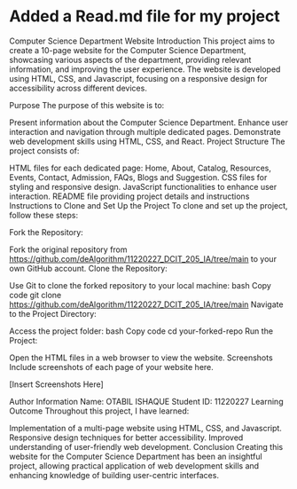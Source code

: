 # Added a Read.md file for my project
Computer Science Department Website
Introduction
This project aims to create a 10-page website for the Computer Science Department, showcasing various aspects of the department, providing relevant information, and improving the user experience. The website is developed using HTML, CSS, and Javascript, focusing on a responsive design for accessibility across different devices.

Purpose
The purpose of this website is to:

Present information about the Computer Science Department.
Enhance user interaction and navigation through multiple dedicated pages.
Demonstrate web development skills using HTML, CSS, and React.
Project Structure
The project consists of:

HTML files for each dedicated page: Home, About, Catalog, Resources, Events, Contact, Admission, FAQs, Blogs and Suggestion.
CSS files for styling and responsive design.
JavaScript functionalities to enhance user interaction.
README file providing project details and instructions
Instructions to Clone and Set Up the Project
To clone and set up the project, follow these steps:

Fork the Repository:

Fork the original repository from https://github.com/deAlgorithm/11220227_DCIT_205_IA/tree/main to your own GitHub account.
Clone the Repository:

Use Git to clone the forked repository to your local machine:
bash
Copy code
git clone https://github.com/deAlgorithm/11220227_DCIT_205_IA/tree/main
Navigate to the Project Directory:

Access the project folder:
bash
Copy code
cd your-forked-repo
Run the Project:

Open the HTML files in a web browser to view the website.
Screenshots
Include screenshots of each page of your website here.

[Insert Screenshots Here]

Author Information
Name: OTABIL ISHAQUE
Student ID: 11220227
Learning Outcome
Throughout this project, I have learned:

Implementation of a multi-page website using HTML, CSS, and Javascript.
Responsive design techniques for better accessibility.
Improved understanding of user-friendly web development.
Conclusion
Creating this website for the Computer Science Department has been an insightful project, allowing practical application of web development skills and enhancing knowledge of building user-centric interfaces.

